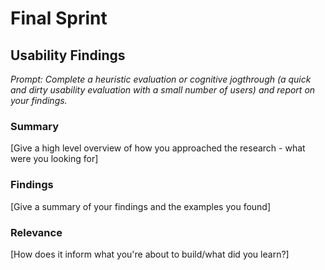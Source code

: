 # Final Sprint
## Usability Findings

_Prompt: Complete a heuristic evaluation or cognitive jogthrough (a quick and dirty usability evaluation with a small number of users) and report on your findings._

### Summary

[Give a high level overview of how you approached the research - what were you looking for]

### Findings

[Give a summary of your findings and the examples you found]

### Relevance

[How does it inform what you're about to build/what did you learn?]